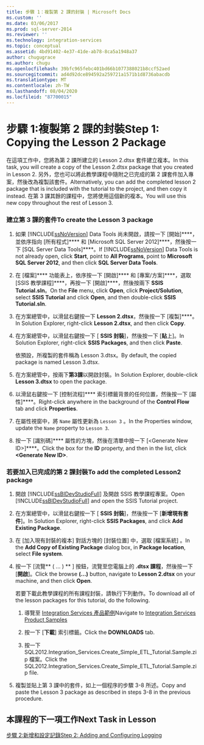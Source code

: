 ```yaml
---
title: 步驟 1：複製第 2 課的封裝 | Microsoft Docs
ms.custom: ''
ms.date: 03/06/2017
ms.prod: sql-server-2014
ms.reviewer: ''
ms.technology: integration-services
ms.topic: conceptual
ms.assetid: 4bd91402-4e37-41de-ab78-8ca5a1948a37
author: chugugrace
ms.author: chugu
ms.openlocfilehash: 39bfc965febc401bd66b1077388021b8ccf52aed
ms.sourcegitcommit: ad4d92dce894592a259721a1571b1d8736abacdb
ms.translationtype: MT
ms.contentlocale: zh-TW
ms.lasthandoff: 08/04/2020
ms.locfileid: "87700015"
---
```

# <a name="step-1-copying-the-lesson-2-package"></a><span data-ttu-id="0004e-102">步驟 1:複製第 2 課的封裝</span><span class="sxs-lookup"><span data-stu-id="0004e-102">Step 1: Copying the Lesson 2 Package</span></span>
  <span data-ttu-id="0004e-103">在這項工作中，您將為第 2 課所建立的 Lesson 2.dtsx 套件建立複本。</span><span class="sxs-lookup"><span data-stu-id="0004e-103">In this task, you will create a copy of the Lesson 2.dtsx package that you created in Lesson 2.</span></span> <span data-ttu-id="0004e-104">另外，您也可以將此教學課程中隨附之已完成的第 2 課套件加入專案，然後改為複製該套件。</span><span class="sxs-lookup"><span data-stu-id="0004e-104">Alternatively, you can add the completed lesson 2 package that is included with the tutorial to the project, and then copy it instead.</span></span> <span data-ttu-id="0004e-105">在第 3 課其餘的課程中，您將使用這個新的複本。</span><span class="sxs-lookup"><span data-stu-id="0004e-105">You will use this new copy throughout the rest of Lesson 3.</span></span>  
  
### <a name="to-create-the-lesson-3-package"></a><span data-ttu-id="0004e-106">建立第 3 課的套件</span><span class="sxs-lookup"><span data-stu-id="0004e-106">To create the Lesson 3 package</span></span>  
  
1.  <span data-ttu-id="0004e-107">如果 [!INCLUDE[ssNoVersion](../includes/ssnoversion-md.md)] Data Tools 尚未開啟，請按一下 [開始]\*\*\*\*，並依序指向 [所有程式]\*\*\*\* 和 [Microsoft SQL Server 2012]\*\*\*\*，然後按一下 [SQL Server Data Tools]\*\*\*\*。</span><span class="sxs-lookup"><span data-stu-id="0004e-107">If [!INCLUDE[ssNoVersion](../includes/ssnoversion-md.md)] Data Tools is not already open, click **Start**, point to **All Programs**, point to **Microsoft SQL Server 2012**, and then click **SQL Server Data Tools**.</span></span>  
  
2.  <span data-ttu-id="0004e-108">在 [檔案]\*\*\*\* 功能表上，依序按一下 [開啟]\*\*\*\* 和 [專案/方案]\*\*\*\*，選取 [SSIS 教學課程]\*\*\*\*，再按一下 [開啟]\*\*\*\*，然後按兩下 **SSIS Tutorial.sln**。</span><span class="sxs-lookup"><span data-stu-id="0004e-108">On the **File** menu, click **Open**, click **Project/Solution**, select **SSIS Tutorial** and click **Open**, and then double-click **SSIS Tutorial.sln**.</span></span>  
  
3.  <span data-ttu-id="0004e-109">在方案總管中，以滑鼠右鍵按一下 **Lesson 2.dtsx**，然後按一下 [複製]\*\*\*\*。</span><span class="sxs-lookup"><span data-stu-id="0004e-109">In Solution Explorer, right-click **Lesson 2.dtsx**, and then click **Copy**.</span></span>  
  
4.  <span data-ttu-id="0004e-110">在方案總管中，以滑鼠右鍵按一下 [ **SSIS 封裝**]，然後按一下 [**貼**上]。</span><span class="sxs-lookup"><span data-stu-id="0004e-110">In Solution Explorer, right-click **SSIS Packages**, and then click **Paste**.</span></span>  
  
     <span data-ttu-id="0004e-111">依預設，所複製的套件稱為 Lesson 3.dtsx。</span><span class="sxs-lookup"><span data-stu-id="0004e-111">By default, the copied package is named Lesson 3.dtsx.</span></span>  
  
5.  <span data-ttu-id="0004e-112">在方案總管中，按兩下**第3課**以開啟封裝。</span><span class="sxs-lookup"><span data-stu-id="0004e-112">In Solution Explorer, double-click **Lesson 3.dtsx** to open the package.</span></span>  
  
6.  <span data-ttu-id="0004e-113">以滑鼠右鍵按一下 [控制流程]\*\*\*\* 索引標籤背景的任何位置，然後按一下 [屬性]\*\*\*\*。</span><span class="sxs-lookup"><span data-stu-id="0004e-113">Right-click anywhere in the background of the **Control Flow** tab and click **Properties**.</span></span>  
  
7.  <span data-ttu-id="0004e-114">在屬性視窗中，將 `Name` 屬性更新為 `Lesson 3` 。</span><span class="sxs-lookup"><span data-stu-id="0004e-114">In the Properties window, update the `Name` property to `Lesson 3`.</span></span>  
  
8.  <span data-ttu-id="0004e-115">按一下 [識別碼]\*\*\*\* 屬性的方塊，然後在清單中按一下 [\<Generate New ID>]\*\*\*\*。</span><span class="sxs-lookup"><span data-stu-id="0004e-115">Click the box for the **ID** property, and then in the list, click **\<Generate New ID>**.</span></span>  
  
### <a name="to-add-the-completed-lesson2-package"></a><span data-ttu-id="0004e-116">若要加入已完成的第 2 課封裝</span><span class="sxs-lookup"><span data-stu-id="0004e-116">To add the completed Lesson2 package</span></span>  
  
1.  <span data-ttu-id="0004e-117">開啟 [!INCLUDE[ssBIDevStudioFull](../includes/ssbidevstudiofull-md.md)] 及開啟 SSIS 教學課程專案。</span><span class="sxs-lookup"><span data-stu-id="0004e-117">Open [!INCLUDE[ssBIDevStudioFull](../includes/ssbidevstudiofull-md.md)] and open the SSIS Tutorial project.</span></span>  
  
2.  <span data-ttu-id="0004e-118">在方案總管中，以滑鼠右鍵按一下 [ **SSIS 封裝**]，然後按一下 [**新增現有套件**]。</span><span class="sxs-lookup"><span data-stu-id="0004e-118">In Solution Explorer, right-click **SSIS Packages**, and click **Add Existing Package**.</span></span>  
  
3.  <span data-ttu-id="0004e-119">在 [加入現有封裝的複本]  對話方塊的 [封裝位置]  中，選取 [檔案系統]  。</span><span class="sxs-lookup"><span data-stu-id="0004e-119">In the **Add Copy of Existing Package** dialog box, in **Package location**, select **File system**.</span></span>  
  
4.  <span data-ttu-id="0004e-120">按一下 [流覽\*\* ( ... ) \*\* ] 按鈕，流覽至您電腦上的 **.dtsx 課程**，然後按一下 [**開啟**]。</span><span class="sxs-lookup"><span data-stu-id="0004e-120">Click the browse **(...)** button, navigate to **Lesson 2.dtsx** on your machine, and then click **Open**.</span></span>  
  
     <span data-ttu-id="0004e-121">若要下載此教學課程的所有課程封裝，請執行下列動作。</span><span class="sxs-lookup"><span data-stu-id="0004e-121">To download all of the lesson packages for this tutorial, do the following.</span></span>  
  
    1.  <span data-ttu-id="0004e-122">導覽至 [Integration Services 產品範例](https://go.microsoft.com/fwlink/?LinkId=275027)</span><span class="sxs-lookup"><span data-stu-id="0004e-122">Navigate to [Integration Services Product Samples](https://go.microsoft.com/fwlink/?LinkId=275027)</span></span>  
  
    2.  <span data-ttu-id="0004e-123">按一下 [**下載**] 索引標籤。</span><span class="sxs-lookup"><span data-stu-id="0004e-123">Click the **DOWNLOADS** tab.</span></span>  
  
    3.  <span data-ttu-id="0004e-124">按一下 SQL2012.Integration_Services.Create_Simple_ETL_Tutorial.Sample.zip 檔案。</span><span class="sxs-lookup"><span data-stu-id="0004e-124">Click the SQL2012.Integration_Services.Create_Simple_ETL_Tutorial.Sample.zip file.</span></span>  
  
5.  <span data-ttu-id="0004e-125">複製並貼上第 3 課中的套件，如上一個程序的步驟 3-8 所述。</span><span class="sxs-lookup"><span data-stu-id="0004e-125">Copy and paste the Lesson 3 package as described in steps 3-8 in the previous procedure.</span></span>  
  
## <a name="next-task-in-lesson"></a><span data-ttu-id="0004e-126">本課程的下一項工作</span><span class="sxs-lookup"><span data-stu-id="0004e-126">Next Task in Lesson</span></span>  
 [<span data-ttu-id="0004e-127">步驟 2:新增和設定記錄</span><span class="sxs-lookup"><span data-stu-id="0004e-127">Step 2: Adding and Configuring Logging</span></span>](lesson-3-2-adding-and-configuring-logging.md)  
  
  
